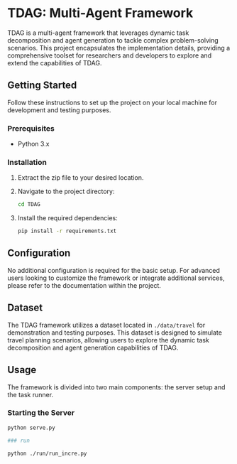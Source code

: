 # TDAG: Multi-Agent Framework

TDAG is a multi-agent framework that leverages dynamic task decomposition and agent generation to tackle complex problem-solving scenarios. This project encapsulates the implementation details, providing a comprehensive toolset for researchers and developers to explore and extend the capabilities of TDAG.

## Getting Started

Follow these instructions to set up the project on your local machine for development and testing purposes.

### Prerequisites

- Python 3.x

### Installation

1. Extract the zip file to your desired location.

2. Navigate to the project directory:
    ```bash
    cd TDAG
    ```

3. Install the required dependencies:
    ```bash
    pip install -r requirements.txt
    ```

## Configuration

No additional configuration is required for the basic setup. For advanced users looking to customize the framework or integrate additional services, please refer to the documentation within the project.

## Dataset

The TDAG framework utilizes a dataset located in `./data/travel` for demonstration and testing purposes. This dataset is designed to simulate travel planning scenarios, allowing users to explore the dynamic task decomposition and agent generation capabilities of TDAG.

## Usage

The framework is divided into two main components: the server setup and the task runner.

### Starting the Server
```bash
python serve.py

### run

python ./run/run_incre.py